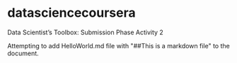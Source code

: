 datasciencecoursera
===================

Data Scientist’s Toolbox: Submission Phase Activity 2

Attempting to add HelloWorld.md file with "##This is a markdown file" to the document.
